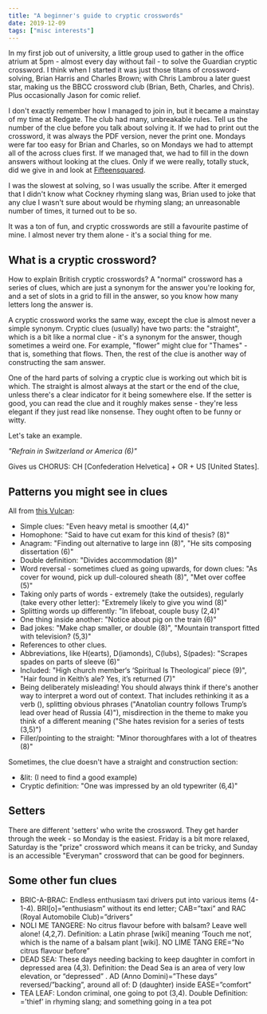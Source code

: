 ```yaml
---
title: "A beginner's guide to cryptic crosswords"
date: 2019-12-09
tags: ["misc interests"]
---
```


In my first job out of university, a little group used to gather in the office atrium at 5pm - almost every day without fail - to solve the Guardian cryptic crossword. I think when I started it was just those titans of crossword-solving, Brian Harris and Charles Brown; with Chris Lambrou a later guest star, making us the BBCC crossword club (Brian, Beth, Charles, and Chris). Plus occasionally Jason for comic relief.

I don't exactly remember how I managed to join in, but it became a mainstay of my time at Redgate. The club had many, unbreakable rules. Tell us the number of the clue before you talk about solving it. If we had to print out the crossword, it was always the PDF version, never the print one. Mondays were far too easy for Brian and Charles, so on Mondays we had to attempt all of the across clues first. If we managed that, we had to fill in the down answers without looking at the clues. Only if we were really, totally stuck, did we give in and look at [Fifteensquared](https://www.fifteensquared.net/).

I was the slowest at solving, so I was usually the scribe. After it emerged that I didn't know what Cockney rhyming slang was, Brian used to joke that any clue I wasn't sure about would be rhyming slang; an unreasonable number of times, it turned out to be so. 

It was a ton of fun, and cryptic crosswords are still a favourite pastime of mine. I almost never try them alone - it's a social thing for me.

## What is a cryptic crossword?

How to explain British cryptic crosswords? A "normal" crossword has a series of clues, which are just a synonym for the answer you're looking for, and a set of slots in a grid to fill in the answer, so you know how many letters long the answer is.

A cryptic crossword works the same way, except the clue is almost never a simple synonym. Cryptic clues (usually) have two parts: the "straight", which is a bit like a normal clue - it's a synonym for the answer, though sometimes a weird one. For example, "flower" might clue for "Thames" - that is, something that flows. Then, the rest of the clue is another way of constructing the sam answer.

One of the hard parts of solving a cryptic clue is working out which bit is which. The straight is almost always at the start or the end of the clue, unless there's a clear indicator for it being somewhere else. If the setter is good, you can read the clue and it roughly makes sense - they're less elegant if they just read like nonsense. They ought often to be funny or witty.

Let's take an example.

*"Refrain in Switzerland or America (6)"*

Gives us CHORUS: CH [Confederation Helvetica] + OR + US [United States].

## Patterns you might see in clues

All from [this Vulcan](https://www.theguardian.com/crosswords/cryptic/28076):

* Simple clues: "Even heavy metal is smoother (4,4)"
* Homophone: "Said to have cut exam for this kind of thesis? (8)"
* Anagram: "Finding out alternative to large inn (8)", "He sits composing dissertation (6)"
* Double definition: "Divides accommodation (8)"
* Word reversal - sometimes clued as going upwards, for down clues: "As cover for wound, pick up dull-coloured sheath (8)", "Met over coffee (5)"
* Taking only parts of words - extremely (take the outsides), regularly (take every other letter): "Extremely likely to give you wind (8)"
* Splitting words up differently: "In lifeboat, couple busy (2,4)"
* One thing inside another: "Notice about pig on the train (6)"
* Bad jokes: "Make chap smaller, or double (8)", "Mountain transport fitted with television? (5,3)"
* References to other clues.
* Abbreviations, like H(earts), D(iamonds), C(lubs), S(pades): "Scrapes spades on parts of sleeve (6)"
* Included: "High church member‘s ‘Spiritual Is Theological’ piece (9)", "Hair found in Keith’s ale? Yes, it’s returned (7)"
* Being deliberately misleading! You should always think if there's another way to interpret a word out of context. That includes rethinking it as a verb (), splitting obvious phrases ("Anatolian country follows Trump’s lead over head of Russia (4)"), misdirection in the theme to make you think of a different meaning ("She hates revision for a series of tests (3,5)")
* Filler/pointing to the straight: "Minor thoroughfares with a lot of theatres (8)"

Sometimes, the clue doesn't have a straight and construction section:

* &lit: (I need to find a good example)
* Cryptic definition: "One was impressed by an old typewriter (6,4)"

## Setters

There are different 'setters' who write the crossword. They get harder through the week - so Monday is the easiest. Friday is a bit more relaxed, Saturday is the "prize" crossword which means it can be tricky, and Sunday is an accessible "Everyman" crossword that can be good for beginners.

## Some other fun clues

* BRIC-A-BRAC:	Endless enthusiasm taxi drivers put into various items (4-1-4). BRI[o]=”enthusiasm” without its end letter; CAB=”taxi” and RAC (Royal Automobile Club)=”drivers”
* NOLI ME TANGERE:	No citrus flavour before with balsam? Leave well alone! (4,2,7). Definition: a Latin phrase [wiki] meaning ‘Touch me not’, which is the name of a balsam plant [wiki]. NO LIME TANG ERE=”No citrus flavour before”
* DEAD SEA: These days needing backing to keep daughter in comfort in depressed area (4,3). Definition: the Dead Sea is an area of very low elevation, or “depressed” . AD (Anno Domini)=”These days” reversed/”backing”, around all of: D (daughter) inside EASE=”comfort”
* TEA LEAF:	London criminal, one going to pot (3,4). Double Definition: =’thief’ in rhyming slang; and something going in a tea pot
